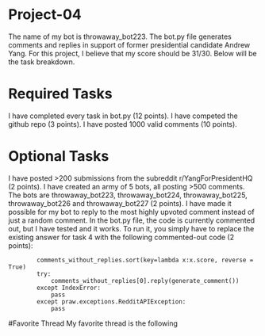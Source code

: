 # Project-04

The name of my bot is throwaway_bot223. The bot.py file generates comments and replies in support of former presidential candidate Andrew Yang. For this project, I believe that my score should be 31/30. Below will be the task breakdown. 

# Required Tasks 
I have completed every task in bot.py (12 points). 
I have competed the github repo (3 points). 
I have posted 1000 valid comments (10 points). 



# Optional Tasks 
I have posted >200 submissions from the subreddit r/YangForPresidentHQ (2 points). 
I have created an army of 5 bots, all posting >500 comments. The bots are throwaway_bot223, throwaway_bot224, throwaway_bot225, throwaway_bot226 and throwaway_bot227 (2 points). 
I have made it possible for my bot to reply to the most highly upvoted comment instead of just a random comment. In the bot.py file, the code is currently commented out, but I have tested and it works. To run it, you simply have to replace the existing answer for task 4 with the following commented-out code (2 points):
```
        comments_without_replies.sort(key=lambda x:x.score, reverse = True)
        try:
            comments_without_replies[0].reply(generate_comment())
        except IndexError:
            pass
        except praw.exceptions.RedditAPIException:
            pass
```




#Favorite Thread
My favorite thread is the following


